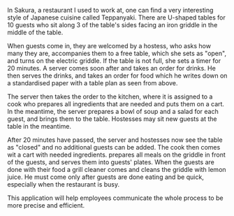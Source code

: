 In Sakura, a restaurant I used to work at, one can find a very interesting style of Japanese cuisine called Teppanyaki. There are U-shaped tables for 10 guests who sit along 3 of the table's sides facing an iron griddle in the middle of the table.

When guests come in, they are welcomed by a hostess, who asks how many they are, accompanies them to a free table, which she sets as "open", and turns on the electric griddle. If the table is not full, she sets a timer for 20 minutes. A server comes soon after and takes an order for drinks. He then serves the drinks, and takes an order for food which he writes down on a standardised paper with a table plan as seen from above.

The server then takes the order to the kitchen, where it is assigned to a cook who prepares all ingredients that are needed and puts them on a cart. In the meantime, the server prepares a bowl of soup and a salad for each guest, and brings them to the table. Hostesses may sit new guests at the table in the meantime.

After 20 minutes have passed, the server and hostesses now see the table as "closed" and no additional guests can be added. The cook then comes wit a cart with needed ingredients. prepares all meals on the griddle in front of the guests, and serves them into guests' plates. When the guests are done with their food a grill cleaner comes and cleans the griddle with lemon juice. He must come only after guests are done eating and be quick, especially when the restaurant is busy.

This application will help employees communicate the whole process to be more precise and efficient.
